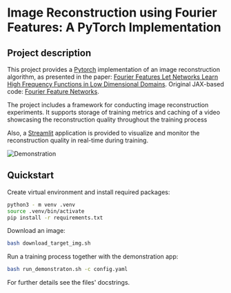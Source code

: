 # Image Reconstruction using Fourier Features: A PyTorch Implementation

## Project description
This project provides a [Pytorch](https://pytorch.org) implementation of an image reconstruction algorithm, as presented in
the paper: [Fourier Features Let Networks Learn High Frequency Functions in Low Dimensional Domains](https://arxiv.org/abs/2006.10739). Original JAX-based code: [Fourier Feature Networks](https://github.com/tancik/fourier-feature-networks).

The project includes a framework for conducting image reconstruction experiments. It supports storage of training metrics and caching of a video showcasing the reconstruction quality throughout the training process

Also, a [Streamlit](https://streamlit.io/) application is provided to visualize and monitor the reconstruction quality in real-time during training.

![Demonstration](https://drive.google.com/uc?export=view&id=1I-GEFByjpEZ4djkiCA6E2oCVL3ZEoihF)
## Quickstart

Create virtual environment and install required packages:
```bash
python3 - m venv .venv
source .venv/bin/activate
pip install -r requirements.txt
```

Download an image:
```bash
bash download_target_img.sh
```

Run a training process together with the demonstration app:

```bash
bash run_demonstraton.sh -c config.yaml
```

For further details see the files' docstrings.